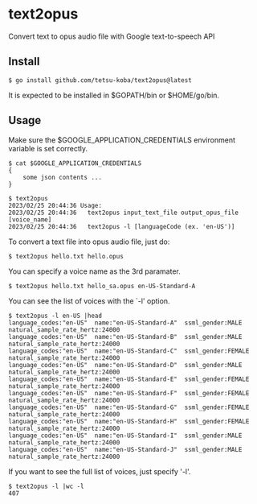 # text2opus
Convert text to opus audio file with Google text-to-speech API

## Install

```
$ go install github.com/tetsu-koba/text2opus@latest
```

It is expected to be installed in $GOPATH/bin or $HOME/go/bin.

## Usage

Make sure the $GOOGLE_APPLICATION_CREDENTIALS environment variable is set correctly.
```
$ cat $GOOGLE_APPLICATION_CREDENTIALS
{
    some json contents ...
}    
```

```
$ text2opus
2023/02/25 20:44:36 Usage:
2023/02/25 20:44:36   text2opus input_text_file output_opus_file [voice_name]
2023/02/25 20:44:36   text2opus -l [languageCode (ex. 'en-US')]
```

To convert a text file into opus audio file, just do:

```
$ text2opus hello.txt hello.opus
```

You can specify a voice name as the 3rd paramater.
```
$ text2opus hello.txt hello_sa.opus en-US-Standard-A
```

You can see the list of voices with the `-l' option.

```
$ text2opus -l en-US |head
language_codes:"en-US"  name:"en-US-Standard-A"  ssml_gender:MALE  natural_sample_rate_hertz:24000
language_codes:"en-US"  name:"en-US-Standard-B"  ssml_gender:MALE  natural_sample_rate_hertz:24000
language_codes:"en-US"  name:"en-US-Standard-C"  ssml_gender:FEMALE  natural_sample_rate_hertz:24000
language_codes:"en-US"  name:"en-US-Standard-D"  ssml_gender:MALE  natural_sample_rate_hertz:24000
language_codes:"en-US"  name:"en-US-Standard-E"  ssml_gender:FEMALE  natural_sample_rate_hertz:24000
language_codes:"en-US"  name:"en-US-Standard-F"  ssml_gender:FEMALE  natural_sample_rate_hertz:24000
language_codes:"en-US"  name:"en-US-Standard-G"  ssml_gender:FEMALE  natural_sample_rate_hertz:24000
language_codes:"en-US"  name:"en-US-Standard-H"  ssml_gender:FEMALE  natural_sample_rate_hertz:24000
language_codes:"en-US"  name:"en-US-Standard-I"  ssml_gender:MALE  natural_sample_rate_hertz:24000
language_codes:"en-US"  name:"en-US-Standard-J"  ssml_gender:MALE  natural_sample_rate_hertz:24000
```

If you want to see the full list of voices, just specify '-l'.

```
$ text2opus -l |wc -l
407
```
